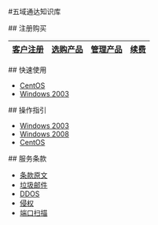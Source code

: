 <!-- --- title: 五域通达知识库 -->
#五域通达知识库

##<i class="icon-shopping-cart"></i> 注册购买


[客户注册](/2012-11-22-how-to-sign-up) | [选购产品](/buy-products) |[管理产品](/manage-products) |[续费](/2012-12-24-how-to-renew)
------------------------------|--------------------|-------------|-----

##<i class="icon-rocket"></i> 快速使用

*  [CentOS](/tag/centos上手)
*  [Windows 2003](/tag/windows2003上手/)

##<i class="icon-lightbulb"></i> 操作指引

*  [Windows 2003](/2012-11-15-start-using-win2003)
*  [Windows 2008](/2012-12-03-windows-2008-basic-settings)
*  [CentOS](/centos-basic-security-settings)

##<i class="icon-legal"></i> 服务条款

*  [条款原文](http://www.51hosting.com/legal.html)
*  [垃圾邮件](/spam-email)
*  [DDOS](/ddos)
*  [侵权](/dcma)
*  [端口扫描](/port-scan)
